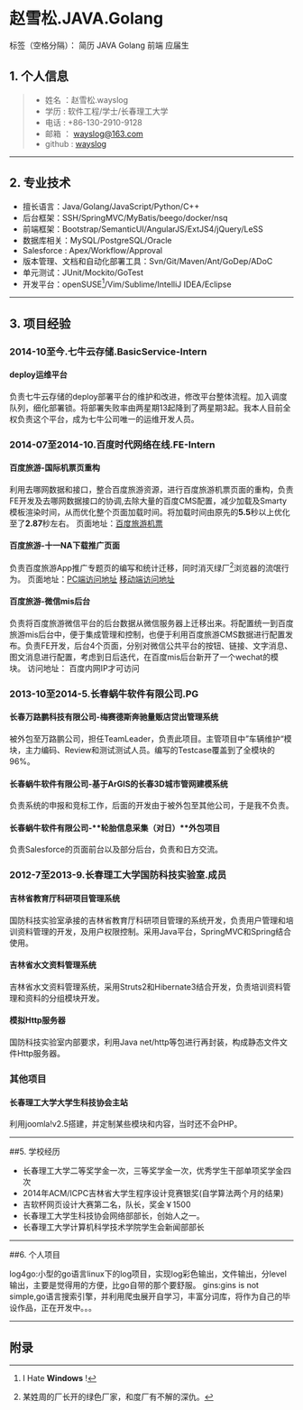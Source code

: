# 赵雪松.JAVA.Golang

标签（空格分隔）： 简历 JAVA Golang 前端 应届生

## 1. 个人信息
>* 姓名 ：赵雪松.wayslog
>* 学历 : 软件工程/学士/长春理工大学
>* 电话   : +86-130-2910-9128 
>* 邮箱 ： wayslog@163.com
>* github : [wayslog](https://github.com/wayslog)

---

## 2. 专业技术

- 擅长语言：Java/Golang/JavaScript/Python/C++
- 后台框架：SSH/SpringMVC/MyBatis/beego/docker/nsq
- 前端框架：Bootstrap/SemanticUI/AngularJS/ExtJS4/jQuery/LeSS
- 数据库相关：MySQL/PostgreSQL/Oracle
- Salesforce : Apex/Workflow/Approval
- 版本管理、文档和自动化部署工具：Svn/Git/Maven/Ant/GoDep/ADoC
- 单元测试：JUnit/Mockito/GoTest
- 开发平台：openSUSE[^hiteWindows]/Vim/Sublime/IntelliJ IDEA/Eclipse

---
## 3. 项目经验

### 2014-10至今.七牛云存储.BasicService-Intern
#### **deploy运维平台**

负责七牛云存储的deploy部署平台的维护和改进，修改平台整体流程。加入调度队列，细化部署锁。将部署失败率由两星期13起降到了两星期3起。我本人目前全权负责这个平台，成为七牛公司唯一的运维开发人员。

### 2014-07至2014-10.百度时代网络在线.FE-Intern

#### 百度旅游-**国际机票页重构** 

利用去哪网数据和接口，整合百度旅游资源，进行百度旅游机票页面的重构，负责FE开发及去哪网数据接口的协调,去除大量的百度CMS配置，减少加载及Smarty模板渲染时间，从而优化整个页面加载时间。将加载时间由原先的**5\.5**秒以上优化至了**2\.87**秒左右。
页面地址：[百度旅游机票](http://lvyou.baidu.com/flight/)

#### 百度旅游-**十一NA下载推广页面**
负责百度旅游App推广专题页的编写和统计迁移，同时消灭绿厂[^hiteGreen]浏览器的流氓行为。
页面地址：[PC端访问地址](http://lvyou.baidu.com/event/s/2014goldenweek/?fr=index) [移动端访问地址](http://lvyou.baidu.com/event/s/2014goldenweek/webapp)

#### 百度旅游-**微信mis后台**
负责将百度旅游微信平台的后台数据从微信服务器上迁移出来。将配置统一到百度旅游mis后台中，便于集成管理和控制，也便于利用百度旅游CMS数据进行配置发布。负责FE开发，后台4个页面，分别对微信公共平台的按钮、链接、文字消息、图文消息进行配置，考虑到日后迭代，在百度mis后台新开了一个wechat的模块。
访问地址： 百度内网IP才可访问

### 2013-10至2014-5.长春蜗牛软件有限公司.PG
#### 长春万路鹏科技有限公司-**梅赛德斯奔驰量贩店贷出管理系统**
被外包至万路鹏公司，担任TeamLeader，负责此项目。主管项目中”车辆维护“模块，主力编码、Review和测试测试人员。编写的Testcase覆盖到了全模块的96%。
#### 长春蜗牛软件有限公司-**基于ArGIS的长春3D城市管网建模系统**
负责系统的申报和竞标工作，后面的开发由于被外包至其他公司，于是我不负责。
#### 长春蜗牛软件有限公司-**轮胎信息采集（对日）**外包项目
负责Salesforce的页面前台以及部分后台，负责和日方交流。

### 2012-7至2013-9.长春理工大学国防科技实验室.成员
#### **吉林省教育厅科研项目管理系统**
国防科技实验室承接的吉林省教育厅科研项目管理的系统开发，负责用户管理和培训资料管理的开发，及用户权限控制。采用Java平台，SpringMVC和Spring结合使用。

#### **吉林省水文资料管理系统**
吉林省水文资料管理系统，采用Struts2和Hibernate3结合开发，负责培训资料管理和资料的分组模块开发。

#### **模拟Http服务器**
国防科技实验室内部要求，利用Java net/http等包进行再封装，构成静态文件文件Http服务器。

### 其他项目
#### 长春理工大学大学生科技协会主站
利用joomla!v2.5搭建，并定制某些模块和内容，当时还不会PHP。

---

##5. 学校经历
* 长春理工大学二等奖学金一次，三等奖学金一次，优秀学生干部单项奖学金四次
* 2014年ACM/ICPC吉林省大学生程序设计竞赛银奖(自学算法两个月的结果)
* 吉软杯网页设计大赛第二名，队长，奖金￥1500
* 长春理工大学生科技协会网络部部长，创始人之一。
* 长春理工大学计算机科学技术学院学生会新闻部部长

---

##6. 个人项目

log4go:小型的go语言linux下的log项目，实现log彩色输出，文件输出，分level输出，主要是觉得用的方便，比go自带的那个要舒服。
gins:gins is not simple,go语言搜索引擎，并利用爬虫展开自学习，丰富分词库，将作为自己的毕设作品，正在开发中。。。



---

## 附录

[^hiteWindows]: I Hate **Windows** !

[^hiteGreen]: 某姓周的厂长开的绿色厂家，和度厂有不解的深仇。



